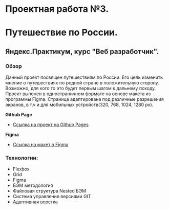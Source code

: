 # Проектная работа №3.
# Путешествие по России.
## Яндекс.Практикум, курс "Веб разработчик".

### Обзор

  Данный проект посвящен путешествиям по России. Его цель изменить мнение о путешествиях по 
родной стране в положительную сторону. Возможно, для кого то это будет первым шагом к дальнему походу.
Проект выпонен в одностраничном формате на основе макета из программы Figma. Страница адаптирована 
под различные разрешения экранов, в т.ч и для мобильных устройств(320, 768, 1024, 1280 px).

**Github Page**

* [Ссылка на проект на Github Pages](https://isvakulenko.github.io/russian-travel/index.html)

**Figma**

* [Ссылка на макет в Figma](https://www.figma.com/file/5S2WSbEFL6awjVWJ0NWL8Q/Sprint-3_-Russia-_-desktop-mobile?node-id=28503%3A0)

### Технологии:
 * Flexbox
 * Grid
 * Figma
 * БЭМ методология
 * Файловая структура Nested БЭМ
 * Система управления версиями GIT
 * Адаптивная верстка


